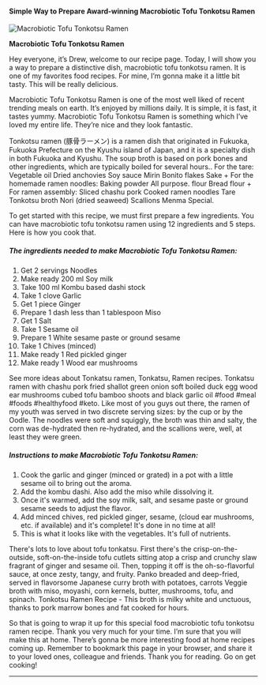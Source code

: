             

#### Simple Way to Prepare Award-winning Macrobiotic Tofu Tonkotsu Ramen

![Macrobiotic Tofu Tonkotsu Ramen](https://img-global.cpcdn.com/recipes/5287368136327168/751x532cq70/macrobiotic-tofu-tonkotsu-ramen-recipe-main-photo.jpg)

**Macrobiotic Tofu Tonkotsu Ramen**

Hey everyone, it’s Drew, welcome to our recipe page. Today, I will show you a way to prepare a distinctive dish, macrobiotic tofu tonkotsu ramen. It is one of my favorites food recipes. For mine, I’m gonna make it a little bit tasty. This will be really delicious.

Macrobiotic Tofu Tonkotsu Ramen is one of the most well liked of recent trending meals on earth. It’s enjoyed by millions daily. It is simple, it is fast, it tastes yummy. Macrobiotic Tofu Tonkotsu Ramen is something which I’ve loved my entire life. They’re nice and they look fantastic.

Tonkotsu ramen (豚骨ラーメン) is a ramen dish that originated in Fukuoka, Fukuoka Prefecture on the Kyushu island of Japan, and it is a specialty dish in both Fukuoka and Kyushu. The soup broth is based on pork bones and other ingredients, which are typically boiled for several hours.. For the tare: Vegetable oil Dried anchovies Soy sauce Mirin Bonito flakes Sake + For the homemade ramen noodles: Baking powder All purpose. flour Bread flour + For ramen assembly: Sliced chashu pork Cooked ramen noodles Tare Tonkotsu broth Nori (dried seaweed) Scallions Menma Special.

To get started with this recipe, we must first prepare a few ingredients. You can have macrobiotic tofu tonkotsu ramen using 12 ingredients and 5 steps. Here is how you cook that.

##### The ingredients needed to make Macrobiotic Tofu Tonkotsu Ramen:

1.  Get 2 servings Noodles
2.  Make ready 200 ml Soy milk
3.  Take 100 ml Kombu based dashi stock
4.  Take 1 clove Garlic
5.  Get 1 piece Ginger
6.  Prepare 1 dash less than 1 tablespoon Miso
7.  Get 1 Salt
8.  Take 1 Sesame oil
9.  Prepare 1 White sesame paste or ground sesame
10.  Take 1 Chives (minced)
11.  Make ready 1 Red pickled ginger
12.  Make ready 1 Wood ear mushrooms

See more ideas about Tonkatsu ramen, Tonkatsu, Ramen recipes. Tonkatsu ramen with chashu pork fried shallot green onion soft boiled duck egg wood ear mushrooms cubed tofu bamboo shoots and black garlic oil #food #meal #foods #healthyfood #keto. Like most of you guys out there, the ramen of my youth was served in two discrete serving sizes: by the cup or by the Oodle. The noodles were soft and squiggly, the broth was thin and salty, the corn was de-hydrated then re-hydrated, and the scallions were, well, at least they were green.

##### Instructions to make Macrobiotic Tofu Tonkotsu Ramen:

1.  Cook the garlic and ginger (minced or grated) in a pot with a little sesame oil to bring out the aroma.
2.  Add the kombu dashi. Also add the miso while dissolving it.
3.  Once it's warmed, add the soy milk, salt, and sesame paste or ground sesame seeds to adjust the flavor.
4.  Add minced chives, red pickled ginger, sesame, (cloud ear mushrooms, etc. if available) and it's complete! It's done in no time at all!
5.  This is what it looks like with the vegetables. It's full of nutrients.

There's lots to love about tofu tonkatsu. First there's the crisp-on-the-outside, soft-on-the-inside tofu cutlets sitting atop a crisp and crunchy slaw fragrant of ginger and sesame oil. Then, topping it off is the oh-so-flavorful sauce, at once zesty, tangy, and fruity. Panko breaded and deep-fried, served in flavorsome Japanese curry broth with potatoes, carrots Veggie broth with miso, moyashi, corn kernels, butter, mushrooms, tofu, and spinach. Tonkotsu Ramen Recipe - This broth is milky white and unctuous, thanks to pork marrow bones and fat cooked for hours.

So that is going to wrap it up for this special food macrobiotic tofu tonkotsu ramen recipe. Thank you very much for your time. I’m sure that you will make this at home. There’s gonna be more interesting food at home recipes coming up. Remember to bookmark this page in your browser, and share it to your loved ones, colleague and friends. Thank you for reading. Go on get cooking!

* * *
